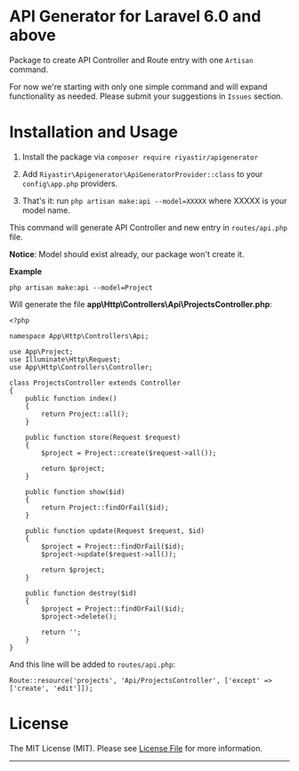 # API Generator for Laravel 6.0 and above

Package to create API Controller and Route entry with one `Artisan` command.

For now we're starting with only one simple command and will expand functionality as needed. Please submit your suggestions in `Issues` section.

# Installation and Usage

1. Install the package via `composer require riyastir/apigenerator`

2. Add `Riyastir\Apigenerator\ApiGeneratorProvider::class` to your `config\app.php` providers.

3. That's it: run `php artisan make:api --model=XXXXX` where XXXXX is your model name. 

This command will generate API Controller and new entry in `routes/api.php` file.

__Notice__: Model should exist already, our package won't create it. 


__Example__

`php artisan make:api --model=Project`

Will generate the file __app\Http\Controllers\Api\ProjectsController.php__:

```
<?php

namespace App\Http\Controllers\Api;

use App\Project;
use Illuminate\Http\Request;
use App\Http\Controllers\Controller;

class ProjectsController extends Controller
{
    public function index()
    {
        return Project::all();
    }

    public function store(Request $request)
    {
        $project = Project::create($request->all());

        return $project;
    }

    public function show($id)
    {
        return Project::findOrFail($id);
    }

    public function update(Request $request, $id)
    {
        $project = Project::findOrFail($id);
        $project->update($request->all());

        return $project;
    }

    public function destroy($id)
    {
        $project = Project::findOrFail($id);
        $project->delete();

        return '';
    }
}

```

And this line will be added to `routes/api.php`:

```
Route::resource('projects', 'Api/ProjectsController', ['except' => ['create', 'edit']]);
```

# License

The MIT License (MIT). Please see [License File](https://github.com/riyastir/api-generator/blob/master/license.md) for more information.

---
